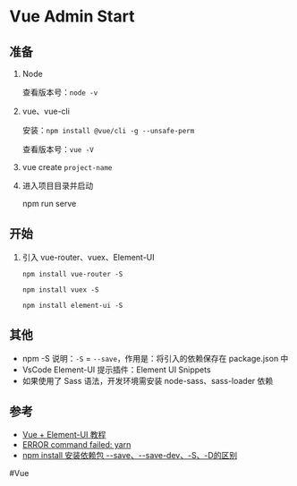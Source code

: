 # Vue Admin Start

## 准备

1. Node

   查看版本号：`node -v`

2. vue、vue-cli

   安装：`npm install @vue/cli -g --unsafe-perm`

   查看版本号：`vue -V `

3. vue create `project-name`

4. 进入项目目录并启动

   npm run serve

## 开始

1. 引入 vue-router、vuex、Element-UI

   `npm install vue-router -S`

   `npm install vuex -S`

   `npm install element-ui -S`

## 其他

* npm -S 说明：`-S` = `--save`，作用是：将引入的依赖保存在 package.json 中
* VsCode Element-UI 提示插件：Element UI Snippets
* 如果使用了 Sass 语法，开发环境需安装 node-sass、sass-loader 依赖

## 参考

* [Vue + Element-UI 教程](https://github.com/yudiandemingzi/mall-manage-system)
* [ERROR command failed: yarn](https://blog.csdn.net/weixin_55042716/article/details/114412159)
* [npm install 安装依赖包 --save、--save-dev、-S、-D的区别](https://blog.csdn.net/aaqingying/article/details/101371352)

#Vue

